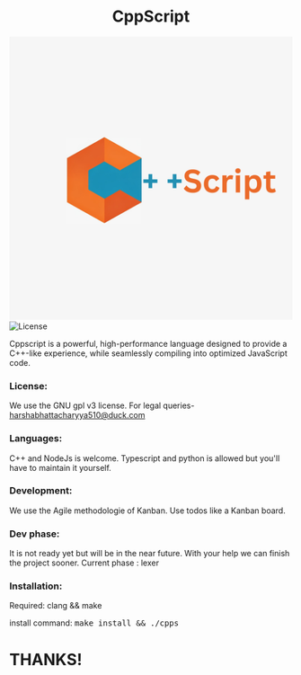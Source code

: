 <h1 style="text-align: center;">CppScript</h1>

<img src="https://github.com/Harsha-Bhattacharyya/CppScript/blob/Master/Logo.png"/>

<img alt="License" src="https://img.shields.io/github/license/lunarvim/lunarvim?style=for-the-badge&logo=starship&color=ee999f&logoColor=D9E0EE&labelColor=302D41" />
  
Cppscript is a powerful, high-performance language designed to provide a C++-like experience, while seamlessly compiling into optimized JavaScript code.

### License:

We use the GNU gpl v3 license.
For legal queries- harshabhattacharyya510@duck.com 

### Languages:

C++ and NodeJs is welcome.
Typescript and python is allowed but you'll have to maintain it yourself.

### Development:

We use the Agile methodologie of Kanban.
Use todos like a Kanban board.

### Dev phase:

It is not ready yet but will be in the near future. With your help we can finish the project sooner.
Current phase : lexer

### Installation:

Required: clang && make

install command: <tt>make install && ./cpps</tt>

#                THANKS!

